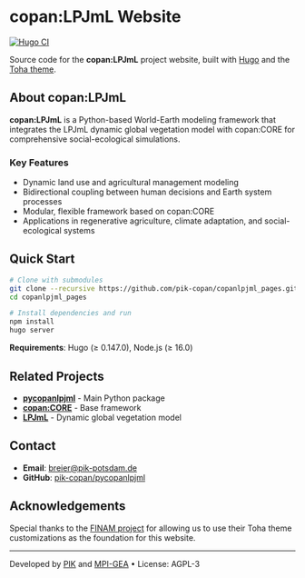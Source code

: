 # copan:LPJmL Website

[![Hugo CI](https://github.com/pik-copan/copanlpjml_pages/actions/workflows/gh-pages.yml/badge.svg)](https://github.com/pik-copan/copanlpjml_pages/actions/workflows/gh-pages.yml)

Source code for the **copan:LPJmL** project website, built with [Hugo](https://gohugo.io/) and the [Toha theme](https://github.com/hugo-toha/toha).

## About copan:LPJmL

**copan:LPJmL** is a Python-based World-Earth modeling framework that integrates the LPJmL dynamic global vegetation model with copan:CORE for comprehensive social-ecological simulations.

### Key Features
- Dynamic land use and agricultural management modeling
- Bidirectional coupling between human decisions and Earth system processes
- Modular, flexible framework based on copan:CORE
- Applications in regenerative agriculture, climate adaptation, and social-ecological systems

## Quick Start

```bash
# Clone with submodules
git clone --recursive https://github.com/pik-copan/copanlpjml_pages.git
cd copanlpjml_pages

# Install dependencies and run
npm install
hugo server
```

**Requirements**: Hugo (≥ 0.147.0), Node.js (≥ 16.0)

## Related Projects
- **[pycopanlpjml](https://github.com/pik-copan/pycopanlpjml)** - Main Python package
- **[copan:CORE](https://github.com/pik-copan/pycopancore)** - Base framework  
- **[LPJmL](https://github.com/pik-lpjml/LPJmL/)** - Dynamic global vegetation model

## Contact
- **Email**: [breier@pik-potsdam.de](mailto:breier@pik-potsdam.de)
- **GitHub**: [pik-copan/pycopanlpjml](https://github.com/pik-copan/pycopanlpjml)

## Acknowledgements
Special thanks to the [FINAM project](https://finam.pages.ufz.de/) for allowing us to use their Toha theme customizations as the foundation for this website.

---

Developed by [PIK](https://www.pik-potsdam.de/) and [MPI-GEA](https://www.gea.mpg.de/) • License: AGPL-3
